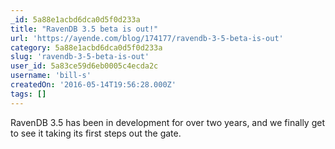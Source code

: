 ```yaml
---
_id: 5a88e1acbd6dca0d5f0d233a
title: "RavenDB 3.5 beta is out!"
url: 'https://ayende.com/blog/174177/ravendb-3-5-beta-is-out'
category: 5a88e1acbd6dca0d5f0d233a
slug: 'ravendb-3-5-beta-is-out'
user_id: 5a83ce59d6eb0005c4ecda2c
username: 'bill-s'
createdOn: '2016-05-14T19:56:28.000Z'
tags: []
---
```


RavenDB 3.5 has been in development for over two years, and we finally get to see it taking its first steps out the gate.
